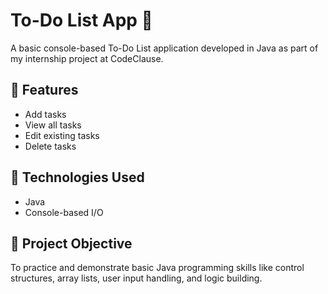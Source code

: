 # To-Do List App 📝

A basic console-based To-Do List application developed in Java as part of my internship project at CodeClause.

## 🔧 Features
- Add tasks
- View all tasks
- Edit existing tasks
- Delete tasks

## 🚀 Technologies Used
- Java
- Console-based I/O

## 🎯 Project Objective
To practice and demonstrate basic Java programming skills like control structures, array lists, user input handling, and logic building.
